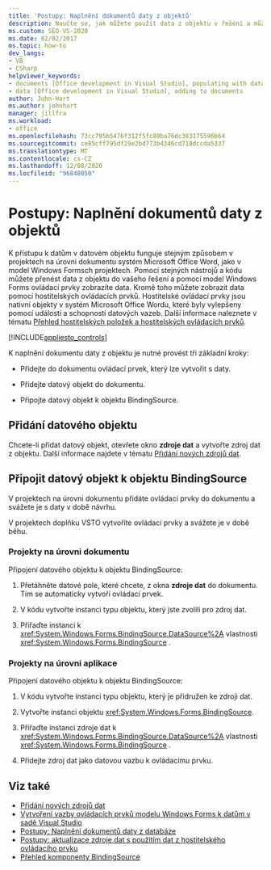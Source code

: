 ```yaml
---
title: 'Postupy: Naplnění dokumentů daty z objektů'
description: Naučte se, jak můžete použít data z objektu v řešení a můžete použít ovládací prvky model Windows Forms k zobrazení dat v dokumentu.
ms.custom: SEO-VS-2020
ms.date: 02/02/2017
ms.topic: how-to
dev_langs:
- VB
- CSharp
helpviewer_keywords:
- documents [Office development in Visual Studio], populating with data
- data [Office development in Visual Studio], adding to documents
author: John-Hart
ms.author: johnhart
manager: jillfra
ms.workload:
- office
ms.openlocfilehash: 73cc795b5476f312f5fc80ba76dc383175596b64
ms.sourcegitcommit: ce85cff795df29e2bd773b4346cd718dccda5337
ms.translationtype: MT
ms.contentlocale: cs-CZ
ms.lasthandoff: 12/08/2020
ms.locfileid: "96848050"
---
```

# <a name="how-to-populate-documents-with-data-from-objects"></a>Postupy: Naplnění dokumentů daty z objektů

K přístupu k datům v datovém objektu funguje stejným způsobem v projektech na úrovni dokumentu systém Microsoft Office Word, jako v model Windows Formsch projektech. Pomocí stejných nástrojů a kódu můžete přenést data z objektu do vašeho řešení a pomocí model Windows Forms ovládací prvky zobrazíte data. Kromě toho můžete zobrazit data pomocí hostitelských ovládacích prvků. Hostitelské ovládací prvky jsou nativní objekty v systém Microsoft Office Wordu, které byly vylepšeny pomocí událostí a schopností datových vazeb. Další informace naleznete v tématu [Přehled hostitelských položek a hostitelských ovládacích prvků](../vsto/host-items-and-host-controls-overview.md).

[!INCLUDE[appliesto_controls](../vsto/includes/appliesto-controls-md.md)]

K naplnění dokumentu daty z objektu je nutné provést tři základní kroky:

- Přidejte do dokumentu ovládací prvek, který lze vytvořit s daty.

- Přidejte datový objekt do dokumentu.

- Připojte datový objekt k objektu BindingSource.

## <a name="to-add-a-data-object"></a>Přidání datového objektu

Chcete-li přidat datový objekt, otevřete okno **zdroje dat** a vytvořte zdroj dat z objektu. Další informace najdete v tématu [Přidání nových zdrojů dat](../data-tools/add-new-data-sources.md).

## <a name="connect-the-data-object-to-the-bindingsource"></a>Připojit datový objekt k objektu BindingSource

V projektech na úrovni dokumentu přidáte ovládací prvky do dokumentu a svážete je s daty v době návrhu.

V projektech doplňku VSTO vytvoříte ovládací prvky a svážete je v době běhu.

### <a name="document-level-projects"></a>Projekty na úrovni dokumentu

Připojení datového objektu k objektu BindingSource:

1. Přetáhněte datové pole, které chcete, z okna **zdroje dat** do dokumentu. Tím se automaticky vytvoří ovládací prvek.

2. V kódu vytvořte instanci typu objektu, který jste zvolili pro zdroj dat.

3. Přiřaďte instanci k <xref:System.Windows.Forms.BindingSource.DataSource%2A> vlastnosti <xref:System.Windows.Forms.BindingSource> .

### <a name="application-level-projects"></a>Projekty na úrovni aplikace

Připojení datového objektu k objektu BindingSource:

1. V kódu vytvořte instanci typu objektu, který je přidružen ke zdroji dat.

2. Vytvořte instanci objektu <xref:System.Windows.Forms.BindingSource>.

3. Přiřaďte instanci zdroje dat k <xref:System.Windows.Forms.BindingSource.DataSource%2A> vlastnosti <xref:System.Windows.Forms.BindingSource> .

4. Přidejte zdroj dat jako datovou vazbu k ovládacímu prvku.

## <a name="see-also"></a>Viz také

- [Přidání nových zdrojů dat](../data-tools/add-new-data-sources.md)
- [Vytvoření vazby ovládacích prvků modelu Windows Forms k datům v sadě Visual Studio](../data-tools/bind-windows-forms-controls-to-data-in-visual-studio.md)
- [Postupy: Naplnění dokumentů daty z databáze](../vsto/how-to-populate-documents-with-data-from-a-database.md)
- [Postupy: aktualizace zdroje dat s použitím dat z hostitelského ovládacího prvku](../vsto/how-to-update-a-data-source-with-data-from-a-host-control.md)
- [Přehled komponenty BindingSource](/dotnet/framework/winforms/controls/bindingsource-component-overview)